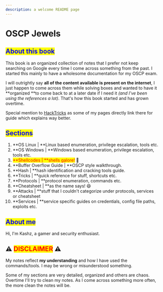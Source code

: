 ```yaml
---
description: a welcome README page
---
```


# OSCP Jewels

## <mark style="color:blue;">About this book</mark>

This book is an organized collection of notes that I prefer not keep searching on Google every time I come across something from the past. I started this mainly to have a wholesome documentation for my OSCP exam.

I will outrightly say **all of the content available is present on the internet**, I just happen to come across them while solving boxes and wanted to have it **organized **to come back to at a later date if I need it _(and I've been using the references a lot)_. That's how this book started and has grown overtime.

Special mention to [HackTricks](https://book.hacktricks.xyz) as some of my pages directly link there for guide which explains way better.

## <mark style="color:blue;">Sections</mark>

1. **OS Linux | **Linux based enumeration, privilege escalation, tools etc.
2. **OS Windows | **Windows based enumeration, privilege escalation, tools etc.
3. <mark style="color:red;">**Shellcodes | **shells galore!</mark> :partying_face:
4. **Buffer Overflow Guide | **OSCP style walkthrough.
5. **Hash | **hash identification and cracking tools guide.
6. **Tricks | **quick reference for stuff, shortcuts etc.
7. **Protocols | **protocol enumeration, commands etc.
8. **Cheatsheet | **as the name says! :smile:
9. **Attacks | **stuff that I couldn't categorize under protocols, services or cheatsheet
10. **Services | **service specific guides on credentials, config file paths, exploits etc.

## <mark style="color:blue;">About me</mark>

Hi, I'm Kashz, a gamer and security enthusiast. 

## :warning: <mark style="color:red;">DISCLAIMER</mark> :warning:

My notes reflect **my understanding** and how I have used the commands/tools. I may be wrong or misunderstood something.

Some of my sections are very detailed, organized and others are chaos. Overtime I'll try to clean my notes. As I come across something more often, the more clean the notes will be.
